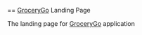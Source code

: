 == [GroceryGo](http://grocerygo-beta.heroku.com) Landing Page

The landing page for [GroceryGo](https://github.com/wangyif2/GroceryGo) application
